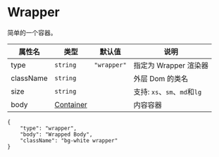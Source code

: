 # Wrapper

简单的一个容器。

| 属性名    | 类型                              | 默认值      | 说明                         |
| --------- | --------------------------------- | ----------- | ---------------------------- |
| type      | `string`                          | `"wrapper"` | 指定为 Wrapper 渲染器        |
| className | `string`                          |             | 外层 Dom 的类名              |
| size      | `string`                          |             | 支持: `xs`、`sm`、`md`和`lg` |
| body      | [Container](./Types.md#container) |             | 内容容器                     |

```schema:height="200" scope="body"
{
    "type": "wrapper",
    "body": "Wrapped Body",
    "className": "bg-white wrapper"
}
```
